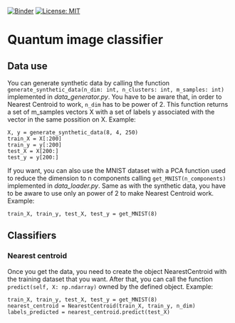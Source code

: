 [![Binder](https://mybinder.org/badge_logo.svg)](https://mybinder.org/v2/gh/jorgevazquezperez/Quantum-image-classifier.git/main?labpath=docs%2FUsageTutorial.ipynb)
[![License: MIT](https://img.shields.io/badge/License-MIT-yellow.svg)](https://opensource.org/licenses/MIT)

# Quantum image classifier
## Data use
You can generate synthetic data by calling the function `generate_synthetic_data(n_dim: int, n_clusters: int, m_samples: int)` implemented in *data_generator.py*. You have to be aware that, in order to Nearest Centroid to work, `n_dim` has to be power of 2.
This function returns a set of m_samples vectors X with a set of labels y associated with the vector in the same possition on X. Example:

```{r}
X, y = generate_synthetic_data(8, 4, 250)
train_X = X[:200]
train_y = y[:200]
test_X = X[200:]
test_y = y[200:]
```

If you want, you can also use the MNIST dataset with a PCA function used to reduce the dimension to n components calling `get_MNIST(n_components)` implemented in *data_loader.py*. Same as with the synthetic data, you have to be aware to use only an power of 2 to make Nearest Centroid work. Example:

```{r}
train_X, train_y, test_X, test_y = get_MNIST(8)
```

## Classifiers
### Nearest centroid
Once you get the data, you need to create the object NearestCentroid with the training dataset that you want. After that, you can call the function `predict(self, X: np.ndarray)` owned by the defined object. Example:

```{r}
train_X, train_y, test_X, test_y = get_MNIST(8)
nearest_centroid = NearestCentroid(train_X, train_y, n_dim)
labels_predicted = nearest_centroid.predict(test_X)
```

